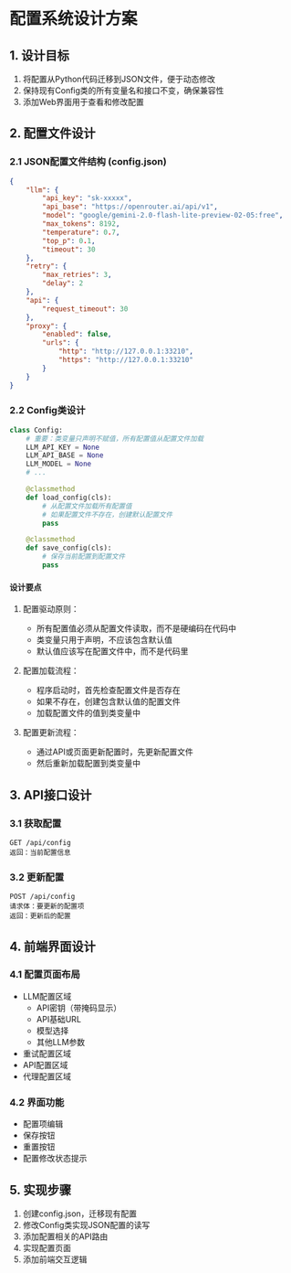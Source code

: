 # 配置系统设计方案

## 1. 设计目标

1. 将配置从Python代码迁移到JSON文件，便于动态修改
2. 保持现有Config类的所有变量名和接口不变，确保兼容性
3. 添加Web界面用于查看和修改配置

## 2. 配置文件设计

### 2.1 JSON配置文件结构 (config.json)
```json
{
    "llm": {
        "api_key": "sk-xxxxx",
        "api_base": "https://openrouter.ai/api/v1",
        "model": "google/gemini-2.0-flash-lite-preview-02-05:free",
        "max_tokens": 8192,
        "temperature": 0.7,
        "top_p": 0.1,
        "timeout": 30
    },
    "retry": {
        "max_retries": 3,
        "delay": 2
    },
    "api": {
        "request_timeout": 30
    },
    "proxy": {
        "enabled": false,
        "urls": {
            "http": "http://127.0.0.1:33210",
            "https": "http://127.0.0.1:33210"
        }
    }
}
```

### 2.2 Config类设计
```python
class Config:
    # 重要：类变量只声明不赋值，所有配置值从配置文件加载
    LLM_API_KEY = None
    LLM_API_BASE = None
    LLM_MODEL = None
    # ...

    @classmethod
    def load_config(cls):
        # 从配置文件加载所有配置值
        # 如果配置文件不存在，创建默认配置文件
        pass

    @classmethod
    def save_config(cls):
        # 保存当前配置到配置文件
        pass
```

#### 设计要点
1. 配置驱动原则：
   - 所有配置值必须从配置文件读取，而不是硬编码在代码中
   - 类变量只用于声明，不应该包含默认值
   - 默认值应该写在配置文件中，而不是代码里

2. 配置加载流程：
   - 程序启动时，首先检查配置文件是否存在
   - 如果不存在，创建包含默认值的配置文件
   - 加载配置文件的值到类变量中

3. 配置更新流程：
   - 通过API或页面更新配置时，先更新配置文件
   - 然后重新加载配置到类变量中

## 3. API接口设计

### 3.1 获取配置
```
GET /api/config
返回：当前配置信息
```

### 3.2 更新配置
```
POST /api/config
请求体：要更新的配置项
返回：更新后的配置
```

## 4. 前端界面设计

### 4.1 配置页面布局
- LLM配置区域
  - API密钥（带掩码显示）
  - API基础URL
  - 模型选择
  - 其他LLM参数
- 重试配置区域
- API配置区域
- 代理配置区域

### 4.2 界面功能
- 配置项编辑
- 保存按钮
- 重置按钮
- 配置修改状态提示

## 5. 实现步骤

1. 创建config.json，迁移现有配置
2. 修改Config类实现JSON配置的读写
3. 添加配置相关的API路由
4. 实现配置页面
5. 添加前端交互逻辑
